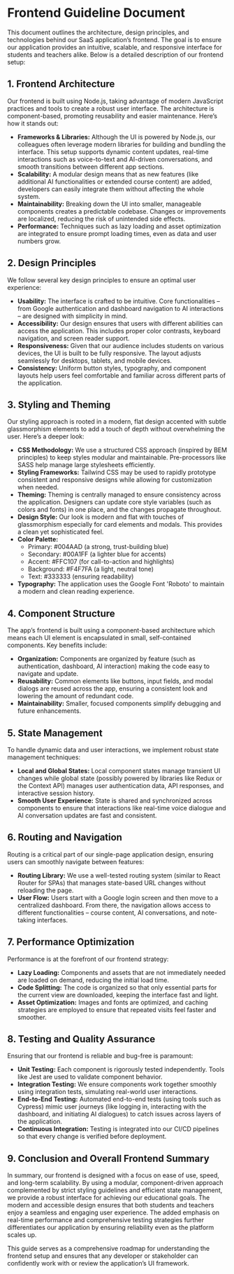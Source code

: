 # Frontend Guideline Document

This document outlines the architecture, design principles, and technologies behind our SaaS application’s frontend. The goal is to ensure our application provides an intuitive, scalable, and responsive interface for students and teachers alike. Below is a detailed description of our frontend setup:

## 1. Frontend Architecture

Our frontend is built using Node.js, taking advantage of modern JavaScript practices and tools to create a robust user interface. The architecture is component-based, promoting reusability and easier maintenance. Here’s how it stands out:

- **Frameworks & Libraries:** Although the UI is powered by Node.js, our colleagues often leverage modern libraries for building and bundling the interface. This setup supports dynamic content updates, real-time interactions such as voice-to-text and AI-driven conversations, and smooth transitions between different app sections.
- **Scalability:** A modular design means that as new features (like additional AI functionalities or extended course content) are added, developers can easily integrate them without affecting the whole system.
- **Maintainability:** Breaking down the UI into smaller, manageable components creates a predictable codebase. Changes or improvements are localized, reducing the risk of unintended side effects.
- **Performance:** Techniques such as lazy loading and asset optimization are integrated to ensure prompt loading times, even as data and user numbers grow.

## 2. Design Principles

We follow several key design principles to ensure an optimal user experience:

- **Usability:** The interface is crafted to be intuitive. Core functionalities – from Google authentication and dashboard navigation to AI interactions – are designed with simplicity in mind.
- **Accessibility:** Our design ensures that users with different abilities can access the application. This includes proper color contrasts, keyboard navigation, and screen reader support.
- **Responsiveness:** Given that our audience includes students on various devices, the UI is built to be fully responsive. The layout adjusts seamlessly for desktops, tablets, and mobile devices.
- **Consistency:** Uniform button styles, typography, and component layouts help users feel comfortable and familiar across different parts of the application.

## 3. Styling and Theming

Our styling approach is rooted in a modern, flat design accented with subtle glassmorphism elements to add a touch of depth without overwhelming the user. Here’s a deeper look:

- **CSS Methodology:** We use a structured CSS approach (inspired by BEM principles) to keep styles modular and maintainable. Pre-processors like SASS help manage large stylesheets efficiently.
- **Styling Frameworks:** Tailwind CSS may be used to rapidly prototype consistent and responsive designs while allowing for customization when needed.
- **Theming:** Theming is centrally managed to ensure consistency across the application. Designers can update core style variables (such as colors and fonts) in one place, and the changes propagate throughout.
- **Design Style:** Our look is modern and flat with touches of glassmorphism especially for card elements and modals. This provides a clean yet sophisticated feel.
- **Color Palette:**
  - Primary: #004AAD (a strong, trust-building blue)
  - Secondary: #00A1FF (a lighter blue for accents)
  - Accent: #FFC107 (for call-to-action and highlights)
  - Background: #F4F7FA (a light, neutral tone)
  - Text: #333333 (ensuring readability)
- **Typography:** The application uses the Google Font 'Roboto' to maintain a modern and clean reading experience.

## 4. Component Structure

The app’s frontend is built using a component-based architecture which means each UI element is encapsulated in small, self-contained components. Key benefits include:

- **Organization:** Components are organized by feature (such as authentication, dashboard, AI interaction) making the code easy to navigate and update.
- **Reusability:** Common elements like buttons, input fields, and modal dialogs are reused across the app, ensuring a consistent look and lowering the amount of redundant code.
- **Maintainability:** Smaller, focused components simplify debugging and future enhancements.

## 5. State Management

To handle dynamic data and user interactions, we implement robust state management techniques:

- **Local and Global States:** Local component states manage transient UI changes while global state (possibly powered by libraries like Redux or the Context API) manages user authentication data, API responses, and interactive session history.
- **Smooth User Experience:** State is shared and synchronized across components to ensure that interactions like real-time voice dialogue and AI conversation updates are fast and consistent.

## 6. Routing and Navigation

Routing is a critical part of our single-page application design, ensuring users can smoothly navigate between features:

- **Routing Library:** We use a well-tested routing system (similar to React Router for SPAs) that manages state-based URL changes without reloading the page.
- **User Flow:** Users start with a Google login screen and then move to a centralized dashboard. From there, the navigation allows access to different functionalities – course content, AI conversations, and note-taking interfaces.

## 7. Performance Optimization

Performance is at the forefront of our frontend strategy:

- **Lazy Loading:** Components and assets that are not immediately needed are loaded on demand, reducing the initial load time.
- **Code Splitting:** The code is organized so that only essential parts for the current view are downloaded, keeping the interface fast and light.
- **Asset Optimization:** Images and fonts are optimized, and caching strategies are employed to ensure that repeated visits feel faster and smoother.

## 8. Testing and Quality Assurance

Ensuring that our frontend is reliable and bug-free is paramount:

- **Unit Testing:** Each component is rigorously tested independently. Tools like Jest are used to validate component behavior.
- **Integration Testing:** We ensure components work together smoothly using integration tests, simulating real-world user interactions.
- **End-to-End Testing:** Automated end-to-end tests (using tools such as Cypress) mimic user journeys (like logging in, interacting with the dashboard, and initiating AI dialogues) to catch issues across layers of the application.
- **Continuous Integration:** Testing is integrated into our CI/CD pipelines so that every change is verified before deployment.

## 9. Conclusion and Overall Frontend Summary

In summary, our frontend is designed with a focus on ease of use, speed, and long-term scalability. By using a modular, component-driven approach complemented by strict styling guidelines and efficient state management, we provide a robust interface for achieving our educational goals. The modern and accessible design ensures that both students and teachers enjoy a seamless and engaging user experience. The added emphasis on real-time performance and comprehensive testing strategies further differentiates our application by ensuring reliability even as the platform scales up.

This guide serves as a comprehensive roadmap for understanding the frontend setup and ensures that any developer or stakeholder can confidently work with or review the application’s UI framework.